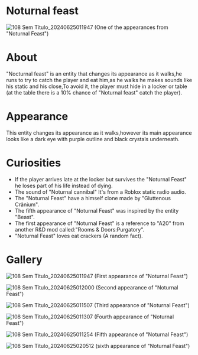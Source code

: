 # Noturnal feast
![108 Sem Título_20240625011947](https://github.com/Redstel/Lunar-rooms-wiki/assets/168801295/96871b2a-c22e-4b69-b873-603c9b8daca8)
(One of the appearances from "Noturnal Feast")

# About
"Nocturnal feast" is an entity that changes its appearance as it walks,he runs to try to catch the player and eat him,as he walks he makes sounds like his static and his close,To avoid it, the player must hide in a locker or table (at the table there is a 10% chance of "Noturnal feast" catch the player).

# Appearance
This entity changes its appearance as it walks,however its main appearance looks like a dark eye with purple outline and black crystals underneath.

# Curiosities
- If the player arrives late at the locker but survives the "Noturnal Feast" he loses part of his life instead of dying.
- The sound of "Noturnal cannibal" It's from a Roblox static radio audio.
- The "Noturnal Feast" have a himself clone made by "Gluttenous Crânium".
- The fifth appearance of "Noturnal Feast" was inspired by the entity "Beast".
- The first appearance of "Noturnal Feast" is a reference to "A20" from another R&D mod called:"Rooms & Doors:Purgatory".
- "Noturnal Feast" loves eat crackers
(A random fact).

# Gallery
![108 Sem Título_20240625011947](https://github.com/Redstel/Lunar-rooms-wiki/assets/168801295/26371901-f9cc-4f1a-a8ff-ed3894fb98ca)
(First appearance of "Noturnal Feast")

![108 Sem Título_20240625012000](https://github.com/Redstel/Lunar-rooms-wiki/assets/168801295/14ab177c-1c0b-4d19-8260-a48533a67c7e)
(Second appearance of "Noturnal Feast")

![108 Sem Título_20240625011507](https://github.com/Redstel/Lunar-rooms-wiki/assets/168801295/7951ab57-7e81-471b-8fc4-c0f304738f07)
(Third appearance of "Noturnal Feast")

![108 Sem Título_20240625011307](https://github.com/Redstel/Lunar-rooms-wiki/assets/168801295/5bb76f9d-cce5-4f46-958d-59bc7f0eaacd)
(Fourth appearance of "Noturnal Feast")

![108 Sem Título_20240625011254](https://github.com/Redstel/Lunar-rooms-wiki/assets/168801295/84dfc777-29e3-4f00-9823-ac188f71d9c3)
(Fifth appearance of "Noturnal Feast")

![108 Sem Título_20240625020512](https://github.com/Redstel/Lunar-rooms-wiki/assets/168801295/db1feeff-1d62-4849-a6c0-7b00de54058d)
(sixth appearance of "Noturnal Feast")



